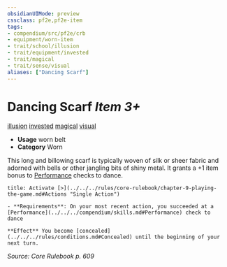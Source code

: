 ```yaml
---
obsidianUIMode: preview
cssclass: pf2e,pf2e-item
tags:
- compendium/src/pf2e/crb
- equipment/worn-item
- trait/school/illusion
- trait/equipment/invested
- trait/magical
- trait/sense/visual
aliases: ["Dancing Scarf"]
---
```

# Dancing Scarf *Item 3+*  
[illusion](illusion.md)  [invested](invested.md)  [magical](magical.md)  [visual](visual.md)  

- **Usage** worn belt
- **Category** Worn

This long and billowing scarf is typically woven of silk or sheer fabric and adorned with bells or other jangling bits of shiny metal. It grants a +1 item bonus to [Performance](../../skills.md#Performance) checks to dance.

```ad-embed-ability
title: Activate [>](../../../rules/core-rulebook/chapter-9-playing-the-game.md#Actions "Single Action")

- **Requirements**: On your most recent action, you succeeded at a [Performance](../../../compendium/skills.md#Performance) check to dance

**Effect** You become [concealed](../../../rules/conditions.md#Concealed) until the beginning of your next turn.
```

*Source: Core Rulebook p. 609*
